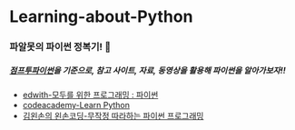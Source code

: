 # Learning-about-Python
### 파알못의 파이썬 정복기!  🐥
##### [점프투파이썬](https://wikidocs.net/book/1)을 기준으로, 참고 사이트, 자료, 동영상을 활용해 파이썬을 알아가보자!!


- [edwith-모두를 위한 프로그래밍 : 파이썬](https://www.edwith.org/pythonforeverybody/joinLectures/12597)
- [codeacademy-Learn Python](https://www.codecademy.com/learn/learn-python) 
- [김왼손의 왼손코딩-무작정 따라하는 파이썬 프로그래밍](https://www.youtube.com/channel/UC0h8NzL2vllvp3PjdoYSK4g)
